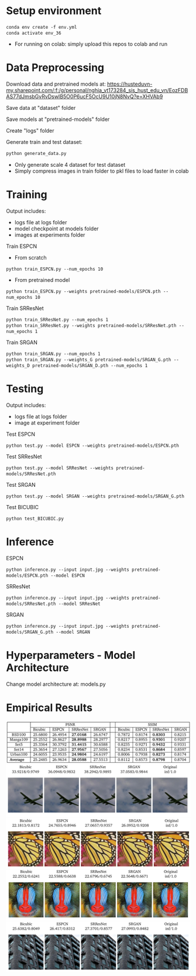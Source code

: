 Setup environment
===
```
conda env create -f env.yml
conda activate env_36
```
- For running on colab: simply upload this repos to colab and run

Data Preprocessing
===
Download data and pretrained models at: https://husteduvn-my.sharepoint.com/:f:/g/personal/nghia_vt173284_sis_hust_edu_vn/EozFDBAS77dJmsbGvRvDswIB5O0P6ucF5OcU9U10jN8NvQ?e=XHVAb9

Save data at "dataset" folder

Save models at "pretrained-models" folder

Create "logs" folder

Generate train and test dataset:
```bash
python generate_data.py
```
- Only generate scale 4 dataset for test dataset
- Simply compress images in train folder to pkl files to load faster in colab

Training
===
Output includes:
- logs file at logs folder
- model checkpoint at models folder
- images at experiments folder

Train ESPCN
- From scratch
```
python train_ESPCN.py --num_epochs 10
```
- From pretrained model
```
python train_ESPCN.py --weights pretrained-models/ESPCN.pth --num_epochs 10
```
Train SRResNet

```
python train_SRResNet.py --num_epochs 1
python train_SRResNet.py --weights pretrained-models/SRResNet.pth --num_epochs 1
```
Train SRGAN
```
python train_SRGAN.py --num_epochs 1
python train_SRGAN.py --weights_G pretrained-models/SRGAN_G.pth --weights_D pretrained-models/SRGAN_D.pth --num_epochs 1
```
Testing
===
Output includes:
- logs file at logs folder
- image at experiment folder

Test ESPCN
```
python test.py --model ESPCN --weights pretrained-models/ESPCN.pth
```
Test SRResNet
```
python test.py --model SRResNet --weights pretrained-models/SRResNet.pth
```
Test SRGAN
```
python test.py --model SRGAN --weights pretrained-models/SRGAN_G.pth
```
Test BICUBIC
```
python test_BICUBIC.py
```
Inference
===
ESPCN
```
python inference.py --input input.jpg --weights pretrained-models/ESPCN.pth --model ESPCN
```
SRResNet
```
python inference.py --input input.jpg --weights pretrained-models/SRResNet.pth --model SRResNet
```
SRGAN
```
python inference.py --input input.jpg --weights pretrained-models/SRGAN_G.pth --model SRGAN
```
Hyperparameters - Model Architecture
===
Change model architecture at: models.py

Empirical Results
===
![alt text](images/result.png)
![alt text](images/1.png)
![alt text](images/2.png)
![alt text](images/3.png)
![alt text](images/4.png)
